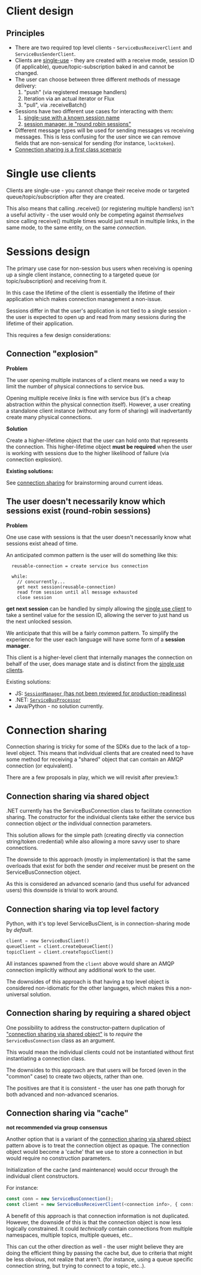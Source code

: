 # Client design

## Principles

- There are two required top level clients - `ServiceBusReceiverClient` and `ServiceBusSenderClient`.
- Clients are [single-use](#single-use-clients) - they are created with a receive mode, session ID 
  (if applicable), queue/topic-subscription baked in and cannot be changed.
- The user can choose between three different methods of message delivery:
  1. "push" (via registered message handlers)
  2. Iteration via an actual iterator or Flux
  3. "pull",  via .receiveBatch()
- Sessions have two different use cases for interacting with them:
  1. [single-use with a known session name](#single-use-clients)
  2. [session manager, ie "round robin sessions"](#sessions-design)
- Different message types will be used for sending messages vs receiving messages. This is less confusing for
  the user since we can remove fields that are non-sensical for sending (for instance, `locktoken`).
- [Connection sharing is a first class scenario](connection-sharing)

# Single use clients

Clients are single-use - you cannot change their receive mode or targeted queue/topic/subscription after
they are created.

This also means that calling .receive() (or registering multiple handlers) isn't a useful activity - the user
would only be competing against _themselves_ since calling receive() multiple times would just result
in multiple links, in the same mode, to the same entity, on the same _connection_.

# Sessions design

The primary use case for non-session bus users when receiving is opening
up a single client instance, connecting to a targeted queue (or topic/subscription)
and receiving from it.

In this case the lifetime of the client is essentially the lifetime of their application which makes
connection management a non-issue.

Sessions differ in that the user's application is not tied to a single session - the user
is expected to open up and read from many sessions during the lifetime of their application.

This requires a few design considerations:

## Connection "explosion"

**Problem**

The user opening multiple instances of a client means we need a way to limit the number of
physical connections to service bus.

Opening multiple receive _links_ is fine with service bus (it's a cheap abstraction within
the physical connection itself). However, a user creating a standalone client instance (without
any form of sharing) will inadvertantly create many physical connections.

**Solution**

Create a higher-lifetime object that the user can hold onto that represents the connection.
This higher-lifetime object **must be required** when the user is working with sessions
due to the higher likelihood of failure (via connection explosion).

**Existing solutions:**

See [connection sharing](#connection-sharing) for brainstorming around current ideas.

## The user doesn't necessarily know which sessions exist (round-robin sessions)

**Problem**

One use case with sessions is that the user doesn't necessarily know what sessions
exist ahead of time.

An anticipated common pattern is the user will do something like this:

```
  reusable-connection = create service bus connection

  while:
    // concurrently...
    get next session(reusable-connection)
    read from session until all message exhausted
    close session
```

**get next session** can be handled by simply allowing the [single use client](#single-use-clients)
to take a sentinel value for the session ID, allowing the server to just hand us the next unlocked session.

We anticipate that this will be a fairly common pattern. To simplify the experience for the user each
language will have some form of a **session manager**.

This client is a higher-level client that internally manages the connection on behalf of the user, does
manage state and is distinct from the [single use clients](single-use-clients).

Existing solutions:

- JS: [`SessionManager` (has not been reviewed for production-readiness)](https://github.com/Azure/azure-sdk-for-js/blob/master/sdk/servicebus/service-bus/src/session/sessionManager.ts)
- .NET: [`ServiceBusProcessor`](https://github.com/Azure/azure-sdk-for-net/blob/master/sdk/servicebus/Azure.Messaging.ServiceBus/src/Processor/ServiceBusProcessorClient.cs)
- Java/Python - no solution currently.

# Connection sharing

Connection sharing is tricky for some of the SDKs due to the lack of a top-level object. This means
that individual clients that are created need to have some method for receiving a "shared" object 
that can contain an AMQP connection (or equivalent).

There are a few proposals in play, which we will revisit after preview.1:

## Connection sharing via shared object

.NET currently has the ServiceBusConnection class to facilitate connection sharing. 
The constructor for the individual clients take either the service bus connection object 
_or_ the individual connection parameters.

This solution allows for the simple path (creating directly via connection string/token credential) while
also allowing a more savvy user to share connections. 

The downside to this approach (mostly in implementation) is that the same overloads that exist for
both the sender _and_ receiver must be present on the ServiceBusConnection object. 

As this is considered an advanced scenario (and thus useful for advanced users) this downside 
is trivial to work around.

## Connection sharing via top level factory

Python, with it's top level ServiceBusClient, is in connection-sharing mode by _default_. 

```python
client = new ServiceBusClient()
queueClient = client.createQueueClient()
topicClient = client.createTopicClient()
```

All instances spawned from the `client` above would share an AMQP connection implicitly
without any additional work to the user.

The downsides of this approach is that having a top level object is considered non-idiomatic 
for the other languages, which makes this a non-universal solution.

## Connection sharing by requiring a shared object

One possibility to address the constructor-pattern duplication of  ["connection sharing via shared object"](#connection-sharing-via-shared-object)
is to _require_ the `ServiceBusConnection` class as an argument. 

This would mean the individual clients could not be instantiated without first instantiating a connection class.

The downsides to this approach are that users will be forced (even in the "common" case) to create two objects,
rather than one. 

The positives are that it is consistent - the user has one path thorugh for both advanced and non-advanced 
scenarios.

## Connection sharing via "cache"

**not recommended via group consensus**

Another option that is a variant of the [connection sharing via shared object](#connection-sharing-via-shared-object)
pattern above is to treat the connection object as opaque. The connection object would become
a 'cache' that we use to store a connection in but would require no construction parameters.

Initialization of the cache (and maintenance) would occur through the individual client constructors.

For instance:

```typescript
const conn = new ServiceBusConnection();
const client = new ServiceBusReceiverClient(<connection info>, { conn: conn });
```

A benefit of this approach is that connection information is not duplicated. However, the downside of this
is that the connection object is now less logically constrained. It could _technically_ contain connections
from multiple namespaces, multiple topics, multiple queues, etc..

This can cut the other direction as well - the user might believe they are doing the efficient thing by passing
the cache but, due to criteria that might be less obvious, not realize that aren't. (for instance, using a queue
specific connection string, but trying to connect to a topic, etc..).
